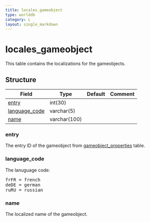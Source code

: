 ```yaml
---
title: locales_gameobject
type: worlddb
category: L
layout: single_markdown
---
```


# locales_gameobject
This table contains the localizations for the gameobjects.

## Structure

Field                                                                                        | Type         | Default | Comment
-------------------------------------------------------------------------------------------- | ------------ | ------- | -------
[entry](#entry)                                                                              | int(30)      |         |        
[language_code](#language_code)                                                              | varchar(5)   |         |        
[name](#name)                                                                                | varchar(100) |         |        

### entry

The entry ID of the gameobject from [gameobject_properties](/Wiki/database/world/gameobject_properties/ "Gameobject properties") table.

### language_code

The lanuguage code:

<pre>
frFR = french
deDE = german
ruRU = russian
</pre>

### name

The localized name of the gameobject.